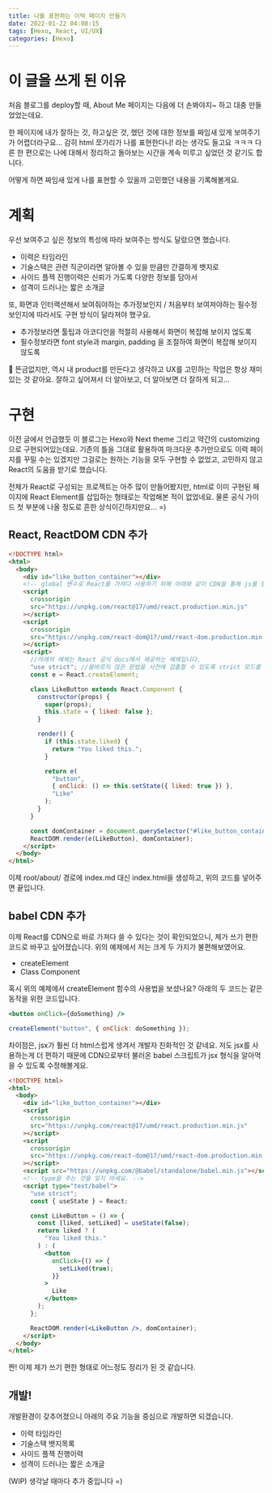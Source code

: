 ```yaml
---
title: 나를 표현하는 이력 페이지 만들기
date: 2022-01-22 04:08:15
tags: [Hexo, React, UI/UX]
categories: [Hexo]
---
```


# 이 글을 쓰게 된 이유

처음 블로그를 deploy할 때, About Me 페이지는 다음에 더 손봐야지~ 하고 대충 만들었었는데요.

한 페이지에 내가 잘하는 것, 하고싶은 것, 했던 것에 대한 정보를 짜임새 있게 보여주기가 어렵더라구요... 감히 html 쪼가리가 나를 표현한다니! 라는 생각도 들고요 ㅋㅋㅋ
다른 한 편으로는 나에 대해서 정리하고 돌아보는 시간을 계속 미루고 싶었던 것 같기도 합니다.

어떻게 하면 짜임새 있게 나를 표현할 수 있을까 고민했던 내용을 기록해볼게요.

# 계획

우선 보여주고 싶은 정보의 특성에 따라 보여주는 방식도 달랐으면 했습니다.

- 이력은 타임라인
- 기술스택은 관련 직군이라면 알아볼 수 있을 만큼만 간결하게 뱃지로
- 사이드 플젝 진행이력은 신뢰가 가도록 다양한 정보를 담아서
- 성격이 드러나는 짧은 소개글

또, 화면과 인터랙션해서 보여줘야하는 추가정보인지 / 처음부터 보여져야하는 필수정보인지에 따라서도 구현 방식이 달라져야 했구요.

- 추가정보라면 툴팁과 아코디언을 적절히 사용해서 화면이 복잡해 보이지 얺도록
- 필수정보라면 font style과 margin, padding 을 조절하여 화면이 복잡해 보이지 않도록

🤔 뜬금없지만, 역시 내 product를 만든다고 생각하고 UX를 고민하는 작업은 항상 재미있는 것 같아요. 잘하고 싶어져서 더 알아보고, 더 알아보면 더 잘하게 되고...

# 구현

이전 글에서 언급했듯 이 블로그는 Hexo와 Next theme 그리고 약간의 customizing으로 구현되어있는데요. 기존의 틀을 그대로 활용하여 마크다운 추가만으로도 이력 페이지를 꾸밀 수는 있겠지만 그걸로는 원하는 기능을 모두 구현할 수 없었고, 고민하지 않고 React의 도움을 받기로 했습니다.

전체가 React로 구성되는 프로젝트는 아주 많이 만들어봤지만, html로 이미 구현된 페이지에 React Element를 삽입하는 형태로는 작업해본 적이 없었네요. 물론 공식 가이드 첫 부분에 나올 정도로 흔한 상식이긴하지만요... =)

## React, ReactDOM CDN 추가

```html
<!DOCTYPE html>
<html>
  <body>
    <div id="like_button_container"></div>
    <!-- global 변수로 React를 가져다 사용하기 위해 아래와 같이 CDN을 통해 js를 불러오도록 합니다. -->
    <script
      crossorigin
      src="https://unpkg.com/react@17/umd/react.production.min.js"
    ></script>
    <script
      crossorigin
      src="https://unpkg.com/react-dom@17/umd/react-dom.production.min.js"
    ></script>
    <script>
      //아래의 예제는 React 공식 docs에서 제공하는 예제입니다.
      "use strict"; //올바르지 않은 문법을 사전에 검출할 수 있도록 strict 모드를 쓴다는 의미라네요.
      const e = React.createElement;

      class LikeButton extends React.Component {
        constructor(props) {
          super(props);
          this.state = { liked: false };
        }

        render() {
          if (this.state.liked) {
            return "You liked this.";
          }

          return e(
            "button",
            { onClick: () => this.setState({ liked: true }) },
            "Like"
          );
        }
      }

      const domContainer = document.querySelector("#like_button_container");
      ReactDOM.render(e(LikeButton), domContainer);
    </script>
  </body>
</html>
```

이제 root/about/ 경로에 index.md 대신 index.html을 생성하고, 위의 코드를 넣어주면 끝입니다.

## babel CDN 추가

이제 React를 CDN으로 바로 가져다 쓸 수 있다는 것이 확인되었으니, 제가 쓰기 편한 코드로 바꾸고 싶어졌습니다.
위의 예제에서 저는 크게 두 가지가 불편해보였어요.

- createElement
- Class Component

혹시 위의 예제에서 createElement 함수의 사용법을 보셨나요? 아래의 두 코드는 같은 동작을 위한 코드입니다.

```jsx
<button onClick={doSomething} />
```

```javascript
createElement("button", { onClick: doSomething });
```

차이점은, jsx가 훨씬 더 html스럽게 생겨서 개발자 친화적인 것 같네요. 저도 jsx를 사용하는게 더 편하기 때문에 CDN으로부터 불러온 babel 스크립트가 jsx 형식을 알아먹을 수 있도록 수정해볼게요.

```html
<!DOCTYPE html>
<html>
  <body>
    <div id="like_button_container"></div>
    <script
      crossorigin
      src="https://unpkg.com/react@17/umd/react.production.min.js"
    ></script>
    <script
      crossorigin
      src="https://unpkg.com/react-dom@17/umd/react-dom.production.min.js"
    ></script>
    <script src="https://unpkg.com/@babel/standalone/babel.min.js"></script>
    <!-- type을 주는 것을 잊지 마세요. -->
    <script type="text/babel">
      "use strict";
      const { useState } = React;

      const LikeButton = () => {
        const [liked, setLiked] = useState(false);
        return liked ? (
          "You liked this."
        ) : (
          <button
            onClick={() => {
              setLiked(true);
            }}
          >
            Like
          </button>
        );
      };

      ReactDOM.render(<LikeButton />, domContainer);
    </script>
  </body>
</html>
```

짠! 이제 제가 쓰기 편한 형태로 어느정도 정리가 된 것 같습니다.

## 개발!

개발환경이 갖추어졌으니 아래의 주요 기능을 중심으로 개발하면 되겠습니다.

- 이력 타임라인
- 기술스택 뱃지목록
- 사이드 플젝 진행이력
- 성격이 드러나는 짧은 소개글

(WIP) 생각날 때마다 추가 중입니다 =)
